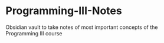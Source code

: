 # Programming-III-Notes
Obsidian vault to take notes of most important concepts of the Programming III course 
